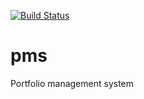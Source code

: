 [![Build Status](https://travis-ci.org/jaweej/pms.svg?branch=master)](https://travis-ci.org/jaweej/pms)

# pms
Portfolio management system
